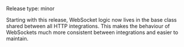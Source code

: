 Release type: minor

Starting with this release, WebSocket logic now lives in the base class shared between all HTTP integrations.
This makes the behaviour of WebSockets much more consistent between integrations and easier to maintain.
